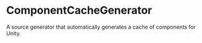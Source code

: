 # ComponentCacheGenerator
 A source generator that automatically generates a cache of components for Unity.

